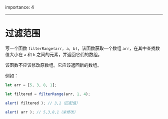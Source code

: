 importance: 4

---

# 过滤范围

写一个函数 `filterRange(arr, a, b)`，该函数获取一个数组 `arr`，在其中查找数值大小在 `a` 和 `b` 之间的元素，并返回它们的数组。

该函数不应该修改原数组。它应该返回新的数组。

例如：

```js
let arr = [5, 3, 8, 1];

let filtered = filterRange(arr, 1, 4); 

alert( filtered ); // 3,1（匹配值）

alert( arr ); // 5,3,8,1（未修改）
```

